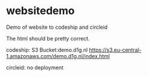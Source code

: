 # websitedemo
Demo of website to codeship and circleid

The html should be pretty correct. 

codeship: S3 Bucket:demo.d1g.nl https://s3.eu-central-1.amazonaws.com/demo.d1g.nl/index.html 

circleid:  no deployment

